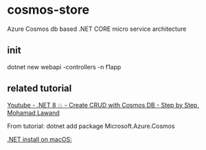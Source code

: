# cosmos-store
Azure Cosmos db based .NET CORE micro service architecture

## init
dotnet new webapi -controllers -n f1app 

## related tutorial
[Youtube - .NET 8 💥 - Create CRUD with Cosmos DB - Step by Step, Mohamad Lawand](https://www.youtube.com/watch?v=f4auD5MZdlk)

From tutorial: dotnet add package Microsoft.Azure.Cosmos 

[.NET install on macOS:](https://learn.microsoft.com/en-us/dotnet/core/install/macos)
